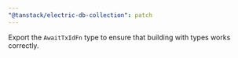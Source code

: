 ```yaml
---
"@tanstack/electric-db-collection": patch
---
```


Export the `AwaitTxIdFn` type to ensure that building with types works correctly.
